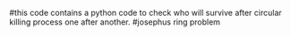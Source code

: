 #this code contains a python code to check who will survive after circular killing process one after another.
#josephus ring problem
